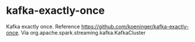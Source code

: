 # kafka-exactly-once
Kafka exactly once. Reference https://github.com/koeninger/kafka-exactly-once. Via org.apache.spark.streaming.kafka.KafkaCluster
